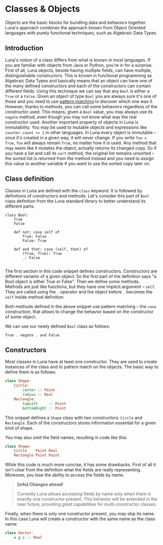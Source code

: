 # Classes & Objects

Objects are the basic blocks for bundling data and behaviors together. Luna's approach combines the approach known from Object Oriented languages with purely functional techniques, such as Algebraic Data Types.

## Introduction

Luna's notion of a class differs from what is known in most languages. If you are familiar with objects from Java or Python, you're in for a surprise.
First of all, Luna objects, beside having multiple fields, can have multiple, distinguishable constructors. This is known in functional programming as Algebraic Data Types and basically means that an object can have one of the many defined constructors and each of the constructors can contain different fields.
Using this technique we can say that any `Bool` is either a `True` or a `False`. Given an object of type `Bool` you are always sure it's one of those and you need to use [pattern matching](constructors.md) to discover which one was it.
However, thanks to methods, you can call some behaviors regardless of the constructor used. This means, given a `Bool` value, you may always use its `negate` method, even though you may not know what was the real constructor used.
Another important property of objects in Luna is immutability. You may be used to mutable objects and expressions like `counter.count += 1` in other languages. In Luna every object is immutable – once it's created in a given way, it will never change. If you write `foo = True`, `foo` will always remain `True`, no matter how it is used. Any method that may seem like it mutates the object, actually returns its changed copy. So if you have a list and call its `sort` method, the original list remains unsorted – the sorted list is returned from the method instead and you need to assign this value to another variable if you want to use the sorted copy later on.

## Class definition

Classes in Luna are defined with the `class` keyword. It is followed by definitions of constructors and methods. Let's consider this part of `Bool` class definition from the Luna standard library to better understand its different parts.

```
class Bool:
    True
    False
    
    def not: case self of
        True: False
        False: True
    
    def and that: case (self, that) of
        (True, True): True
        _: False
    
```

The first section in this code snippet defines constructors. Constructors are different variants of a given object. So the first part of the definition says "a Bool object is either True or False". Then we define some methods. Methods are just like functions, but they have one implicit argument – `self`. They are called using the `.` operator and the object before `.` becomes the `self` inside method definition.

Both methods defined in the above snippet use pattern matching – the `case` construction, that allows to change the behavior based on the constructor of some object.

We can use our newly defined `Bool` class as follows:

```True . negate . and False```

## Constructors

Most classes in Luna have at least one constructor. They are used to create instances of the class and to pattern match on the objects. The basic way to define them is as follows:

```haskell
class Shape:
    Circle:
        center :: Point
        radius :: Real
    Rectangle:
        topLeft     :: Point
        bottomRight :: Point
```

This snippet defines a `Shape` class with two constructors: `Circle` and `Rectangle`. Each of the constructors stores information essential for a given kind of shape.

You may also omit the field names, resulting in code like this:

```haskell
class Shape:
    Circle    Point Real
    Rectangle Point Point
```

While this code is much more concise, it has some drawbacks. First of all it isn't clear from the definition what the fields are really representing. Moreover, you lose the ability to access the fields by name.

> **[info] Changes ahead!**
>
> Currently Luna allows accessing fields by name only when there is exactly one constructor present. This behavior will be extended in the near future, providing great capabilities for multi-constructor classes.


Finally, when there is only one constructor present, you may skip its name. In this case Luna will create a constructor with the same name as the class name:

```haskell
class Vector:
    x y z :: Real
```
